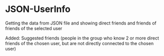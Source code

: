# JSON-UserInfo
Getting the data from JSON file and showing direct friends and friends of friends of the selected user

Added: 
Suggested friends (people in the group who know 2 or more direct friends of the chosen user, 
but are not directly connected to the chosen user) 
